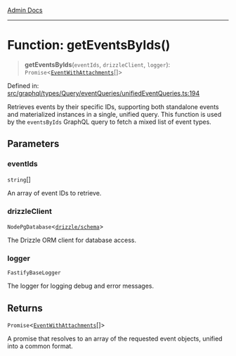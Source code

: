 [Admin Docs](/)

***

# Function: getEventsByIds()

> **getEventsByIds**(`eventIds`, `drizzleClient`, `logger`): `Promise`\<[`EventWithAttachments`](../type-aliases/EventWithAttachments.md)[]\>

Defined in: [src/graphql/types/Query/eventQueries/unifiedEventQueries.ts:194](https://github.com/gautam-divyanshu/talawa-api/blob/1d38acecd3e456f869683fb8dca035a5e42010d5/src/graphql/types/Query/eventQueries/unifiedEventQueries.ts#L194)

Retrieves events by their specific IDs, supporting both standalone events and
materialized instances in a single, unified query. This function is used by the
`eventsByIds` GraphQL query to fetch a mixed list of event types.

## Parameters

### eventIds

`string`[]

An array of event IDs to retrieve.

### drizzleClient

`NodePgDatabase`\<[`drizzle/schema`](../../../../../../drizzle/schema/README.md)\>

The Drizzle ORM client for database access.

### logger

`FastifyBaseLogger`

The logger for logging debug and error messages.

## Returns

`Promise`\<[`EventWithAttachments`](../type-aliases/EventWithAttachments.md)[]\>

A promise that resolves to an array of the requested event objects,
         unified into a common format.
